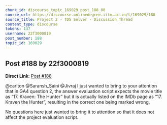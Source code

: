 ```yaml
---
chunk_id: discourse_topic_169029_post_188_00
source_url: https://discourse.onlinedegree.iitm.ac.in/t/169029/188
source_title: Project 2 - TDS Solver - Discussion Thread
content_type: discourse
tokens: 137
username: 22f3000819
post_number: 188
topic_id: 169029
---
```


## Post #188 by 22f3000819

**Direct Link**: [Post #188](https://discourse.onlinedegree.iitm.ac.in/t/169029/188)

@carlton @Saransh_Saini @Jivraj I just wanted to bring to your attention that in GA4 question 2, the answer evaluation script expects the movie title as “17. Kraven: The Hunter” but it is actually listed on the IMDb page as “17. Kraven the Hunter”, resulting in the correct one being marked wrong.

No questions here just wanted to bring it to attention so that it does not affect the project evaluation script.
